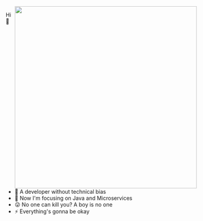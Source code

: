 <!-- <img align="right" style="width: 480px" src="https://github-readme-stats.vercel.app/api?username=xxxcrel&show_icons=true&icon_color=EB5757&text_color=f6d365&bg_color=213832&border_color=46954A&hide_title=true" /> -->
<img align="right" style="width: 480px" src="https://github-readme-stats.vercel.app/api?username=xxxcrel&show_icons=true&icon_color=46954A&text_color=f6d365&bg_color=00bfa51a&border_color=00bfa5&hide_title=true" />

Hi 👋

- :yellow_heart:  A developer without technical bias
- :dart:  Now I'm focusing on Java and Microservices
- :stuck_out_tongue_winking_eye:  No one can kill you? A boy is no one
- :zap:  Everything's gonna be okay 

</br>

<!--<img align="bottom" src="https://github-readme-activity-graph.cyclic.app/graph?username=xxxcrel&bg_color=23344B&theme=tokyo-night&area_color=4184E4&area=true&hide_border=true&hide_title=true&radius=10" />-->
